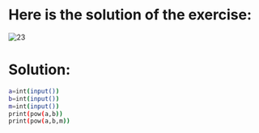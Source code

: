 # Here is the solution of the exercise:
![23](https://github.com/lamia-datalover/Python_exercices/assets/145395677/3aef384f-3d08-4cc4-865d-79e56ef7c588)

# Solution:
```bash
a=int(input())
b=int(input())
m=int(input())
print(pow(a,b))
print(pow(a,b,m))
```

